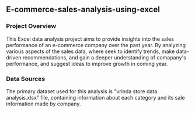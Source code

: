 ## E-commerce-sales-analysis-using-excel

### Project Overview

This Excel data analysis project aims to provide insights into the sales performance of an e-commerce company over the past year. By analyzing various aspects of the sales data, where seek to identify trends, make data-driven recommendations, and gain a deeper understanding of comapany's performance, and suggest ideas to improve growth in coming year.

### Data Sources

The primary dataset used for this analysis is "vrinda store data analysis.xlsx" file, containing information about each category and its sale information made by company.
